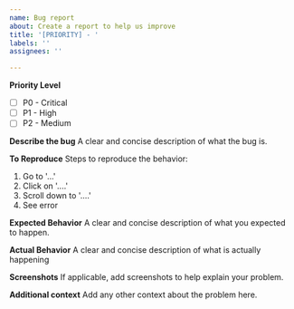 ```yaml
---
name: Bug report
about: Create a report to help us improve
title: '[PRIORITY] - '
labels: ''
assignees: ''

---
```


**Priority Level**
- [ ] P0 - Critical
- [ ] P1 - High
- [ ] P2 - Medium

**Describe the bug**
A clear and concise description of what the bug is.

**To Reproduce**
Steps to reproduce the behavior:
1. Go to '...'
2. Click on '....'
3. Scroll down to '....'
4. See error

**Expected Behavior**
A clear and concise description of what you expected to happen.

**Actual Behavior**
A clear and concise description of what is actually happening 

**Screenshots**
If applicable, add screenshots to help explain your problem.

**Additional context**
Add any other context about the problem here.
